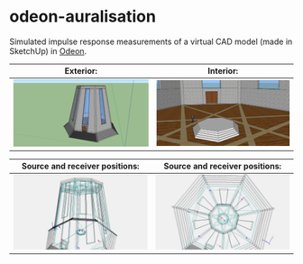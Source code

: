 # odeon-auralisation

Simulated impulse response measurements of a virtual CAD model (made in SketchUp) in [Odeon](https://odeon.dk/).

Exterior:                  |  Interior:
:-------------------------:|:-------------------------:
![](images/exterior.png)   |  ![](images/interior.png)

Source and receiver positions: | Source and receiver positions:
:-----------------------------:|:----------------------------:
![](images/positions_01.jpg)   | ![](images/positions_02.jpg)
